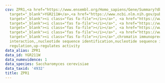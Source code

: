 ```yaml
---
csv: ZPR1,<a href="https://www.ensembl.org/Homo_sapiens/Gene/Summary?db=core;g=YGR211W"
  target="_blank">YGR211W</a>,<a href="https://www.ncbi.nlm.nih.gov/pubmed/12399584"
  target="_blank"><i class="fas fa-file"></i></a>", <a href="https://www.ncbi.nlm.nih.gov/pubmed/15343339"
  target="_blank"><i class="fas fa-file"></i></a>", <a href="https://www.ncbi.nlm.nih.gov/pubmed/15647283"
  target="_blank"><i class="fas fa-file"></i></a>", <a href="https://www.ncbi.nlm.nih.gov/pubmed/16709784"
  target="_blank"><i class="fas fa-file"></i></a>", <a href="https://www.ncbi.nlm.nih.gov/pubmed/20385592"
  target="_blank"><i class="fas fa-file"></i></a>",chromatin immunoprecipitation assay,direct
  interaction,,nucleotide sequence identification,nucleotide sequence identification,transcriptional
  regulation,up-regulates activity
data_alias: ZPR1
data_id: YGR211W
data_numevidence: 1
data_species: Saccharomyces cerevisiae
data_taxid: '4932'
title: ZPR1
---
```

